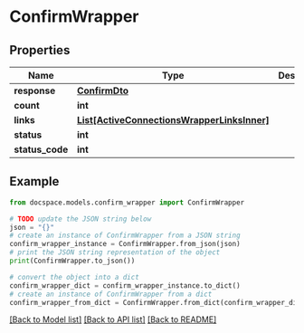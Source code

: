 # ConfirmWrapper


## Properties

Name | Type | Description | Notes
------------ | ------------- | ------------- | -------------
**response** | [**ConfirmDto**](ConfirmDto.md) |  | [optional] 
**count** | **int** |  | [optional] 
**links** | [**List[ActiveConnectionsWrapperLinksInner]**](ActiveConnectionsWrapperLinksInner.md) |  | [optional] 
**status** | **int** |  | [optional] 
**status_code** | **int** |  | [optional] 

## Example

```python
from docspace.models.confirm_wrapper import ConfirmWrapper

# TODO update the JSON string below
json = "{}"
# create an instance of ConfirmWrapper from a JSON string
confirm_wrapper_instance = ConfirmWrapper.from_json(json)
# print the JSON string representation of the object
print(ConfirmWrapper.to_json())

# convert the object into a dict
confirm_wrapper_dict = confirm_wrapper_instance.to_dict()
# create an instance of ConfirmWrapper from a dict
confirm_wrapper_from_dict = ConfirmWrapper.from_dict(confirm_wrapper_dict)
```
[[Back to Model list]](../README.md#documentation-for-models) [[Back to API list]](../README.md#documentation-for-api-endpoints) [[Back to README]](../README.md)


